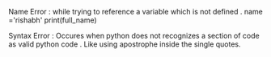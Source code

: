 
Name Error : while trying to reference a variable which is not defined .
    name ='rishabh'
    print(full_name)

Syntax Error : Occures when python does not recognizes a section of code as valid python code . Like using apostrophe inside the single quotes.

